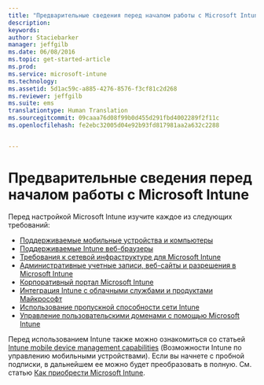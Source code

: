 ```yaml
---
title: "Предварительные сведения перед началом работы с Microsoft Intune | Microsoft Intune"
description: 
keywords: 
author: Staciebarker
manager: jeffgilb
ms.date: 06/08/2016
ms.topic: get-started-article
ms.prod: 
ms.service: microsoft-intune
ms.technology: 
ms.assetid: 5d1ac59c-a885-4276-8576-f3cf81c2d268
ms.reviewer: jeffgilb
ms.suite: ems
translationtype: Human Translation
ms.sourcegitcommit: 09caaa76d08f99b0d455d291fbd4002289f2f11c
ms.openlocfilehash: fe2ebc32005d04e92b93fd817981aa2a632c2288


---
```


# Предварительные сведения перед началом работы с Microsoft Intune

Перед настройкой Microsoft Intune изучите каждое из следующих требований:

- [Поддерживаемые мобильные устройства и компьютеры](supported-mobile-devices-and-computers.md)
- [Поддерживаемые Intune веб-браузеры](supported-web-browsers.md)
- [Требования к сетевой инфраструктуре для Microsoft Intune](network-infrastructure-requirements-for-microsoft-intune.md)
- [Административные учетные записи, веб-сайты и разрешения в Microsoft Intune](administrative-accounts-websites-perms.md)
- [Корпоративный портал Microsoft Intune](microsoft-intune-company-portal.md)
- [Интеграция Intune с облачными службами и продуктами Майкрософт](integration-with-cloud-services.md)
- [Использование пропускной способности сети Intune](network-bandwidth-use.md)
- [Управление пользовательскими доменами с помощью Microsoft Intune](domain-names-for-microsoft-intune.md)


Перед использованием Intune также можно ознакомиться со статьей [Intune mobile device management capabilities](/intune/get-started/mobile-device-management-capabilities-in-microsoft-intune) (Возможности Intune по управлению мобильными устройствами). Если вы начнете с пробной подписки, в дальнейшем ее можно будет преобразовать в полную. См. статью [Как приобрести Microsoft Intune](http://www.microsoft.com/en-us/server-cloud/products/microsoft-intune/Purchasing.aspx).








<!--HONumber=Jun16_HO5-->


